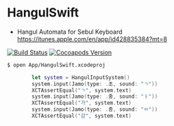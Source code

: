 HangulSwift
===========

  * Hangul Automata for Sebul Keyboard
    https://itunes.apple.com/en/app/id428835384?mt=8


  [![Build Status](https://api.travis-ci.org/wookay/HangulSwift.svg?branch=master)](https://travis-ci.org/wookay/HangulSwift)
  [![Cocoapods Version](https://img.shields.io/cocoapods/v/HangulSwift.svg?style=flat)](https://cocoapods.org/pods/HangulSwift)


```sh
$ open App/HangulSwift.xcodeproj
```

```swift
        let system = HangulInputSystem()
        system.input(Jamo(type: .초, sound: "ㄱ"))
        XCTAssertEqual("ㄱ", system.text)
        system.input(Jamo(type: .중, sound: "ㅏ"))
        XCTAssertEqual("가", system.text)
        system.input(Jamo(type: .종, sound: "ㅁ"))
        XCTAssertEqual("감", system.text)
```
